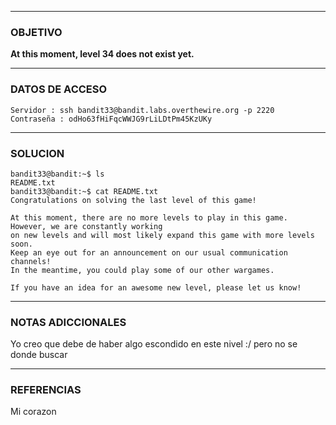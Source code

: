 ----
### OBJETIVO 
**At this moment, level 34 does not exist yet.**

---
### DATOS DE ACCESO
	Servidor : ssh bandit33@bandit.labs.overthewire.org -p 2220
	Contraseña : odHo63fHiFqcWWJG9rLiLDtPm45KzUKy

---
### SOLUCION
	bandit33@bandit:~$ ls
	README.txt
	bandit33@bandit:~$ cat README.txt
	Congratulations on solving the last level of this game!
	
	At this moment, there are no more levels to play in this game. However, we are constantly working
	on new levels and will most likely expand this game with more levels soon.
	Keep an eye out for an announcement on our usual communication channels!
	In the meantime, you could play some of our other wargames.
	
	If you have an idea for an awesome new level, please let us know!
---
### NOTAS ADICCIONALES

Yo creo que debe de haber algo escondido en este nivel :/ pero no se donde buscar

---
### REFERENCIAS

Mi corazon 